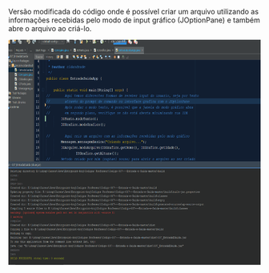Versão modificada do código onde é possível criar um arquivo utilizando as informações recebidas pelo modo de input gráfico (JOptionPane) e também abre o arquivo ao criá-lo.

<!-- ![Funcionamento do Programa](./readmeImgs/funcionamento.gif) -->

<img src="./readmeImgs/funcionamento.gif" alt="Funcionamento do Programa" width="650" height="450" />